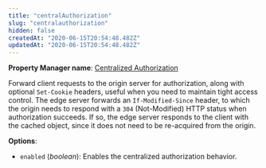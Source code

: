 ```yaml
---
title: "centralAuthorization"
slug: "centralauthorization"
hidden: false
createdAt: "2020-06-15T20:54:48.482Z"
updatedAt: "2020-06-15T20:54:48.482Z"
---
```

__Property Manager name__: [Centralized Authorization](https://control.akamai.com/wh/CUSTOMER/AKAMAI/en-US/WEBHELP/property-manager/property-manager-help/csh_lookup.html?id=PM_0025)

Forward client requests to the origin server for authorization, along with optional `Set-Cookie` headers, useful when you need to maintain tight access control. The edge server forwards an `If-Modified-Since` header, to which the origin needs to respond with a `304` (Not-Modified) HTTP status when authorization succeeds. If so, the edge server responds to the client with the cached object, since it does not need to be re-acquired from the origin.

__Options__:

<div class="option" markdown="1" id="centralAuthorization.enabled" >

- `enabled` (_boolean_): Enables the centralized authorization behavior.

</div>

</div>

<div class="feature" data-feature="chaseRedirects" markdown="1">
